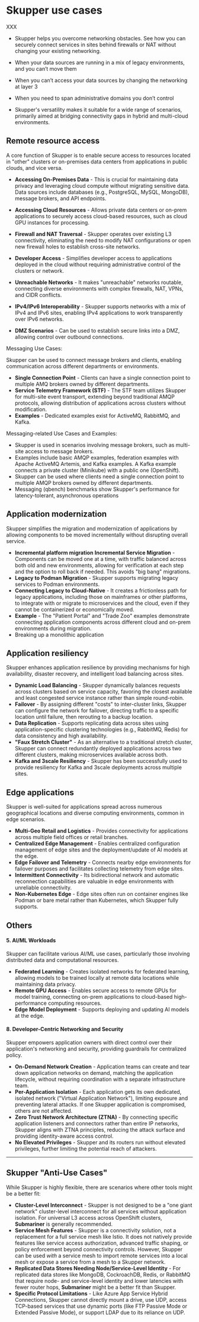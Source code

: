 # Skupper use cases

XXX

- Skupper helps you overcome networking obstacles. See how you can
  securely connect services in sites behind firewalls or NAT without
  changing your existing networking.

- When your data sources are running in a mix of legacy environments,
  and you can’t move them
- When you can’t access your data sources by changing the networking
  at layer 3
- When you need to span administrative domains you don’t control

- Skupper's versatility makes it suitable for a wide range of
  scenarios, primarily aimed at bridging connectivity gaps in hybrid
  and multi-cloud environments.

## Remote resource access

A core function of Skupper is to enable secure access to resources located in "other" clusters or on-premises data centers from applications in public clouds, and vice versa.

- **Accessing On-Premises Data** - This is crucial for maintaining data privacy and leveraging cloud compute without migrating sensitive data. Data sources include databases (e.g., PostgreSQL, MySQL, MongoDB), message brokers, and API endpoints.
- **Accessing Cloud Resources** - Allows private data centers or on-prem applications to securely access cloud-based resources, such as cloud GPU instances for processing.
- **Firewall and NAT Traversal** - Skupper operates over existing L3 connectivity, eliminating the need to modify NAT configurations or open new firewall holes to establish cross-site networks.
- **Developer Access** - Simplifies developer access to applications deployed in the cloud without requiring administrative control of the clusters or network.

- **Unreachable Networks** - It makes "unreachable" networks routable, connecting diverse environments with complex firewalls, NAT, VPNs, and CIDR conflicts.
- **IPv4/IPv6 Interoperability** - Skupper supports networks with a mix of IPv4 and IPv6 sites, enabling IPv4 applications to work transparently over IPv6 networks.
- **DMZ Scenarios** - Can be used to establish secure links into a DMZ, allowing control over outbound connections.

Messaging Use Cases:

Skupper can be used to connect message brokers and clients, enabling communication across different departments or environments.

- **Single Connection Point** - Clients can have a single connection point to multiple AMQ brokers owned by different departments.
- **Service Telemetry Framework (STF)** - The STF team utilizes Skupper for multi-site event transport, extending beyond traditional AMQP protocols, allowing distribution of applications across clusters without modification.
- **Examples** - Dedicated examples exist for ActiveMQ, RabbitMQ, and Kafka.

Messaging-related Use Cases and Examples:

- Skupper is used in scenarios involving message brokers, such as
  multi-site access to message brokers.
- Examples include basic AMQP examples, federation examples with Apache
  ActiveMQ Artemis, and Kafka examples. A Kafka example connects a
  private cluster (Minikube) with a public one (OpenShift).
- Skupper can be used where clients need a single connection point to
  multiple AMQP brokers owned by different departments.
- Messaging (qbench) benchmarks show Skupper's performance for
  latency-tolerant, asynchronous operations

## Application modernization

Skupper simplifies the migration and modernization of applications by allowing components to be moved incrementally without disrupting overall service.

- **Incremental platform migration** **Incremental Service Migration** - Components can be moved one at a time, with traffic balanced across both old and new environments, allowing for verification at each step and the option to roll back if needed. This avoids "big bang" migrations.
- **Legacy to Podman Migration** - Skupper supports migrating legacy services to Podman environments.
- **Connecting Legacy to Cloud-Native** - It creates a frictionless path for legacy applications, including those on mainframes or other platforms, to integrate with or migrate to microservices and the cloud, even if they cannot be containerized or economically moved.
- **Example** - The "Patient Portal" and "Trade Zoo" examples demonstrate connecting application components across different cloud and on-prem environments during migration.
- Breaking up a monolithic application

## Application resiliency

Skupper enhances application resilience by providing mechanisms for high availability, disaster recovery, and intelligent load balancing across sites.

- **Dynamic Load Balancing** - Skupper dynamically balances requests across clusters based on service capacity, favoring the closest available and least congested service instance rather than simple round-robin.
- **Failover** - By assigning different "costs" to inter-cluster links, Skupper can configure the network for failover, directing traffic to a specific location until failure, then rerouting to a backup location.
- **Data Replication** - Supports replicating data across sites using application-specific clustering technologies (e.g., RabbitMQ, Redis) for data consistency and high availability.
- **"Faux Stretch Cluster"** - As an alternative to a traditional stretch cluster, Skupper can connect redundantly deployed applications across two different clusters, making microservices available across both.
- **Kafka and 3scale Resiliency** - Skupper has been successfully used to provide resiliency for Kafka and 3scale deployments across multiple sites.

## Edge applications

Skupper is well-suited for applications spread across numerous geographical locations and diverse computing environments, common in edge scenarios.

- **Multi-Geo Retail and Logistics** - Provides connectivity for applications across multiple field offices or retail branches.
- **Centralized Edge Management** - Enables centralized configuration management of edge sites and the deployment/update of AI models at the edge.
- **Edge Failover and Telemetry** - Connects nearby edge environments for failover purposes and facilitates collecting telemetry from edge sites.
- **Intermittent Connectivity** - Its bidirectional network and automatic reconnection capabilities are valuable in edge environments with unreliable connectivity.
- **Non-Kubernetes Edge** - Edge sites often run on container engines like Podman or bare metal rather than Kubernetes, which Skupper fully supports.

## Others

#### 5. AI/ML Workloads

Skupper can facilitate various AI/ML use cases, particularly those involving distributed data and computational resources.

- **Federated Learning** - Creates isolated networks for federated learning, allowing models to be trained locally at remote data locations while maintaining data privacy.
- **Remote GPU Access** - Enables secure access to remote GPUs for model training, connecting on-prem applications to cloud-based high-performance computing resources.
- **Edge Model Deployment** - Supports deploying and updating AI models at the edge.

#### 8. Developer-Centric Networking and Security

Skupper empowers application owners with direct control over their application's networking and security, providing guardrails for centralized policy.

- **On-Demand Network Creation** - Application teams can create and tear down application networks on demand, matching the application lifecycle, without requiring coordination with a separate infrastructure team.
- **Per-Application Isolation** - Each application gets its own dedicated, isolated network ("Virtual Application Network"), limiting exposure and preventing lateral attacks. If one Skupper application is compromised, others are not affected.
- **Zero Trust Network Architecture (ZTNA)** - By connecting specific application listeners and connectors rather than entire IP networks, Skupper aligns with ZTNA principles, reducing the attack surface and providing identity-aware access control.
- **No Elevated Privileges** - Skupper and its routers run without elevated privileges, further limiting the potential reach of attackers.

---

## Skupper "Anti-Use Cases"

While Skupper is highly flexible, there are scenarios where other tools might be a better fit:

- **Cluster-Level Interconnect** - Skupper is not designed to be a "one giant network" cluster-level interconnect for all services without application isolation. For universal L3 access across OpenShift clusters, **Submariner** is generally recommended.
- **Service Mesh Features** - Skupper is a connectivity solution, not a replacement for a full service mesh like Istio. It does not natively provide features like service access authorization, advanced traffic shaping, or policy enforcement beyond connectivity controls. However, Skupper can be used *with* a service mesh to import remote services into a local mesh or expose a service from a mesh to a Skupper network.
- **Replicated Data Stores Needing Node/Service-Level Identity** - For replicated data stores like MongoDB, CockroachDB, Redis, or RabbitMQ that require node- and service-level identity and lower latencies with fewer router hops, **Submariner** might be a better fit than Skupper.
- **Specific Protocol Limitations** - Like Azure App Service Hybrid Connections, Skupper cannot directly mount a drive, use UDP, access TCP-based services that use dynamic ports (like FTP Passive Mode or Extended Passive Mode), or support LDAP due to its reliance on UDP.
